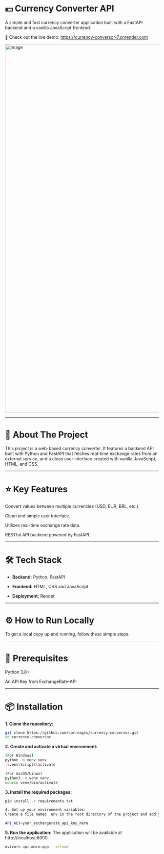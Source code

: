 
# 💵 Currency Converter API

A simple and fast currency converter application built with a FastAPI backend and a vanilla JavaScript frontend.

🚀 Check out the live demo: https://currency-conversor-7.onrender.com

<img width="1736" height="1204" alt="image" src="https://github.com/user-attachments/assets/08ffe65d-06cf-4c54-aafe-4b4c9ea1dd25" />



---

# 📝 About The Project

This project is a web-based currency converter. It features a backend API built with Python and FastAPI that fetches real-time exchange rates from an external service, and a clean user interface created with vanilla JavaScript, HTML, and CSS.

---

# ⭐ Key Features

Convert values between multiple currencies (USD, EUR, BRL, etc.).

Clean and simple user interface.

Utilizes real-time exchange rate data.

RESTful API backend powered by FastAPI.

---

# 🛠️ Tech Stack

*  **Backend:** Python, FastAPI 

*  **Frontend:** HTML, CSS and JavaScript

* **Deployment:** Render

---


# ⚙️ How to Run Locally

To get a local copy up and running, follow these simple steps.

---

# 🔑 Prerequisites

Python 3.8+

An API Key from ExchangeRate-API

---

# 📦 Installation

**1. Clone the repository:**
```bash
git clone https://github.com/correagss/currency-conversor.git
cd currency-conversor
```

**2. Create and activate a virtual environment:**
```bash
(For Windows)
python -m venv venv
.\venv\Scripts\activate

(For macOS/Linux)
python3 -m venv venv
source venv/bin/activate
```


**3. Install the required packages:**
```bash
pip install -r requirements.txt

4. Set up your environment variables:
Create a file named .env in the root directory of the project and add your API key:

API_KEY=your_exchangerate_api_key_here
```

**5. Run the application:**
The application will be available at http://localhost:8000.

```bash
uvicorn api.main:app --reload
```
